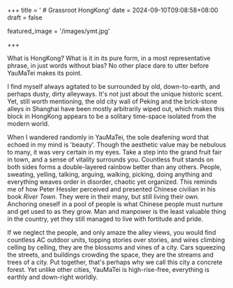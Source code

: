 +++
title = ' # Grassroot HongKong'
date = 2024-09-10T09:08:58+08:00
draft = false

featured_image = '/images/ymt.jpg'

+++



What is HongKong? What is it in its pure form, in a most representative phrase, in just words without bias? No other place dare to utter before YauMaTei makes its point.

I find myself always agitated to be surrounded by old, down-to-earth, and perhaps dusty, dirty alleyways. It's not just about the unique historic scent. Yet, still worth mentioning, the old city wall of Peking and the brick-stone alleys in Shanghai have been mostly arbitrarily wiped out, which makes this block in HongKong appears to be a solitary time-space isolated from the modern world.

When I wandered randomly in YauMaTei, the sole deafening word that echoed in my mind is 'beauty'. Though the aesthetic value may be nebulous to many,  it was very certain in my eyes. Take a step into the grand fruit fair in town, and a sense of vitality surrounds you. Countless fruit stands on both sides forms a double-layered rainbow better than any others. People, sweating, yelling, talking, arguing, walking, picking, doing anything and everything weaves order in disorder, chaotic yet organized. This reminds me of how Peter Hessler perceived and presented Chinese civilian in his book *River Town*. They were in their many, but still living their own. Anchoring oneself in a pool of people is what Chinese people must nurture and get used to as they grow. Man and manpower is the least valuable thing in the country, yet they still managed to live with fortitude and pride.

If we neglect the people, and only amaze the alley views, you would find countless AC outdoor units, topping stories over stories, and wires climbing celling by celling, they are the blossoms and vines of a city. Cars squeezing the streets, and buildings crowding the space, they are the streams and trees of a city. Put together, that's perhaps why we call this city a concrete forest. Yet unlike other cities, YauMaTei is high-rise-free, everything is earthly and down-right worldly.
